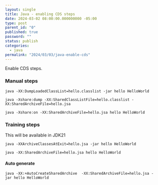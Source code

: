 ```yaml
---
layout: single
title: Java - enabling CDS steps
date: 2024-03-02 08:00:00.000000000 -05:00
type: post
parent_id: "0"
published: true
password: ""
status: publish
categories:
  - java
permalink: "2024/03/03/java-enable-cds"
---
```


Enable CDS steps.

### Manual steps

```
java -XX:DumpLoadedClassList=hello.classlist -jar hello HelloWorld
```

```
java -Xshare:dump -XX:SharedClassListFile=hello.classlist -XX:SharedArchiveFile=hello.jsa
```

```
java -Xshare:on -XX:SharedArchiveFile=hello.jsa hello HelloWorld
```

### Training steps

This will be available in JDK21

```
java -XXArchiveClassesAtExit=hello.jsa -jar hello HelloWorld
```

```
java -XX:SharedArchiveFile=hello.jsa hello HelloWorld
```

#### Auto generate
```
java -XX:+AutoCreateSharedArchive  -XX:SharedArchiveFile=hello.jsa -jar hello HelloWorld
```
